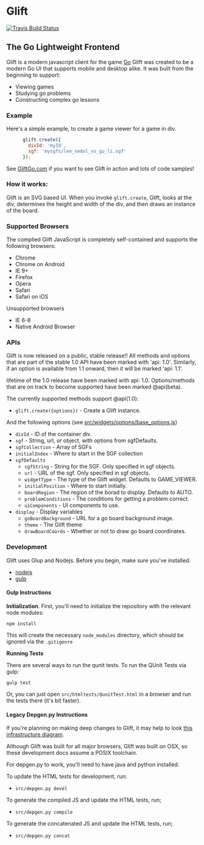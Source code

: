 Glift
=====

[![Travis Build Status](https://travis-ci.org/Kashomon/glift.svg?branch=master)](https://travis-ci.org/Kashomon/glift)

## The Go Lightweight Frontend

Glift is a modern javascript client for the game
<a href="http://en.wikipedia.org/wiki/Go_(game)">Go</a>
Glift was created to be a modern Go UI that supports mobile and desktop alike.
It was built from the beginning to support:

   - Viewing games
   - Studying go problems
   - Constructing complex go lessons

### Example

Here's a simple example, to create a game viewer for a game in div.

```javascript
      glift.create({
        divId: 'myId',
        sgf: 'mysgfs/lee_sedol_vs_gu_li.sgf'
      });
```
See [GliftGo.com](http://www.gliftgo.com) if you want to see Glift in action and
lots of code samples!

### How it works:

Glift is an SVG based UI. When you invoke `glift.create`, Glift, looks at the
div, determines the height and width of the div, and then draws an instance of
the board.

### Supported Browsers

The complied Glift JavaScript is completely self-contained and supports the
following browsers:

   - Chrome
   - Chrome on Android
   - IE 9+
   - Firefox
   - Opera
   - Safari
   - Safari on iOS

Unsupported browsers

   - IE 6-8
   - Native Android Browser

### APIs

Glift is now released on a public, stable release!! All methods and options that
are part of the stable 1.0 API have been marked with 'api: 1.0'. Similarly, if
an option is available from 1.1 onward, then it will be marked 'api: 1.1'.

lifetime of the 1.0 release have been marked with api: 1.0. Options/methods
that are on track to become supported have been marked @api(beta).

The currently supported methods support @api(1.0):

   * `glift.create({options})` - Create a Glift instance.

And the following options (see [src/widgets/options/base_options.js](/src/widgets/options/base_options.js))

   * `divId` - ID of the container div.
   * `sgf` - String, url, or object, with options from sgfDefaults.
   * `sgfCollection` - Array of SGFs
   * `initialIndex` - Where to start in the SGF collection
   * `sgfDefaults`
      * `sgfString` - String for the SGF. Only specified in sgf objects.
      * `url` - URL of the sgf. Only specified in sgf objects.
      * `widgetType` - The type of the Glift widget. Defaults to GAME_VIEWER.
      * `initialPosition` - Where to start initially.
      * `boardRegion` - The region of the borad to display. Defaults to AUTO.
      * `problemConditions` - The conditions for getting a problem correct.
      * `uiComponents` - UI components to use.
   * `display` - Display variables
      * `goBoardBackground` - URL for a go board background image.
      * `theme` - The Glift theme
      * `drawBoardCoords` - Whether or not to draw go board coordinates.

### Development

Glift uses Glup and Nodejs. Before you begin, make sure you've installed:

* [nodejs](https://nodejs.org/en/)
* [gulp](https://github.com/gulpjs/gulp/blob/master/docs/getting-started.md)

#### Gulp Instructions

**Initialization**. First, you'll need to initialize the repository with the relevant node modules:

```shell
npm install
```

This will create the necessary `node_modules` directory, which should be ignored via the `.gitigonre`

**Running Tests**

There are several ways to run the qunit tests. To run the QUnit Tests via gulp:

```shell
gulp test
```

Or, you can just open `src/htmltests/QunitTest.html` in a browser and run the tests there (it's bit faster).

#### Legacy Depgen.py Instructions

If you're planning on making deep changes to Glift, it may help to look [this
infrastructure
diagram](https://docs.google.com/drawings/d/1MQK8xWe7djaSJtXPffinfRcwdsA859S_uVI8YqOYKhk/edit).

Although Glift was built for all major browsers, Glift was built on OSX, so
these development docs assume a POSIX toolchain.

For depgen.py to work, you'll need to have java and python installed.

To update the HTML tests for development, run:

   * `src/depgen.py devel`

To generate the compiled JS and update the HTML tests, run;

   * `src/depgen.py compile`

To generate the concatenated JS and update the HTML tests, run;

   * `src/depgen.py concat`

